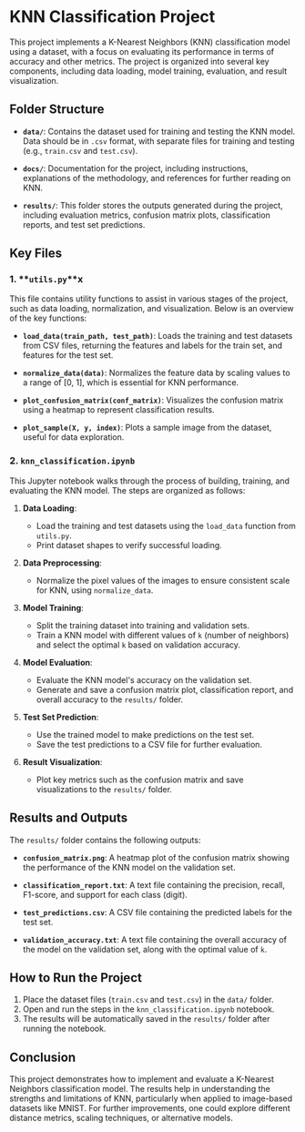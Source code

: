 # KNN Classification Project

This project implements a K-Nearest Neighbors (KNN) classification model using a dataset, with a focus on evaluating its performance in terms of accuracy and other metrics. The project is organized into several key components, including data loading, model training, evaluation, and result visualization.

## Folder Structure

- **`data/`**: Contains the dataset used for training and testing the KNN model. Data should be in `.csv` format, with separate files for training and testing (e.g., `train.csv` and `test.csv`).

- **`docs/`**: Documentation for the project, including instructions, explanations of the methodology, and references for further reading on KNN.

- **`results/`**: This folder stores the outputs generated during the project, including evaluation metrics, confusion matrix plots, classification reports, and test set predictions.

## Key Files

### 1. **`utils.py`**x

This file contains utility functions to assist in various stages of the project, such as data loading, normalization, and visualization. Below is an overview of the key functions:

- **`load_data(train_path, test_path)`**: Loads the training and test datasets from CSV files, returning the features and labels for the train set, and features for the test set.
  
- **`normalize_data(data)`**: Normalizes the feature data by scaling values to a range of [0, 1], which is essential for KNN performance.

- **`plot_confusion_matrix(conf_matrix)`**: Visualizes the confusion matrix using a heatmap to represent classification results.

- **`plot_sample(X, y, index)`**: Plots a sample image from the dataset, useful for data exploration.

### 2. **`knn_classification.ipynb`**

This Jupyter notebook walks through the process of building, training, and evaluating the KNN model. The steps are organized as follows:

1. **Data Loading**:
   - Load the training and test datasets using the `load_data` function from `utils.py`.
   - Print dataset shapes to verify successful loading.

2. **Data Preprocessing**:
   - Normalize the pixel values of the images to ensure consistent scale for KNN, using `normalize_data`.

3. **Model Training**:
   - Split the training dataset into training and validation sets.
   - Train a KNN model with different values of `k` (number of neighbors) and select the optimal `k` based on validation accuracy.

4. **Model Evaluation**:
   - Evaluate the KNN model's accuracy on the validation set.
   - Generate and save a confusion matrix plot, classification report, and overall accuracy to the `results/` folder.

5. **Test Set Prediction**:
   - Use the trained model to make predictions on the test set.
   - Save the test predictions to a CSV file for further evaluation.

6. **Result Visualization**:
   - Plot key metrics such as the confusion matrix and save visualizations to the `results/` folder.

## Results and Outputs

The `results/` folder contains the following outputs:

- **`confusion_matrix.png`**: A heatmap plot of the confusion matrix showing the performance of the KNN model on the validation set.
  
- **`classification_report.txt`**: A text file containing the precision, recall, F1-score, and support for each class (digit).
  
- **`test_predictions.csv`**: A CSV file containing the predicted labels for the test set.
  
- **`validation_accuracy.txt`**: A text file containing the overall accuracy of the model on the validation set, along with the optimal value of `k`.

## How to Run the Project
1. Place the dataset files (`train.csv` and `test.csv`) in the `data/` folder.
2. Open and run the steps in the `knn_classification.ipynb` notebook.
3. The results will be automatically saved in the `results/` folder after running the notebook.

## Conclusion

This project demonstrates how to implement and evaluate a K-Nearest Neighbors classification model. The results help in understanding the strengths and limitations of KNN, particularly when applied to image-based datasets like MNIST. For further improvements, one could explore different distance metrics, scaling techniques, or alternative models.